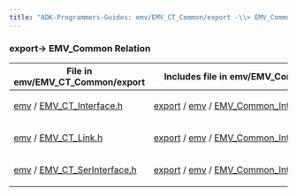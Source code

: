 ```yaml
---
title: "ADK-Programmers-Guides: emv/EMV_CT_Common/export -\\> EMV_Common Relation"
---
```


### export→ EMV_Common Relation

| File in emv/EMV_CT_Common/export | Includes file in emv/EMV_Common |
|----|----|
| <p><a href="dir_18e3d3062bbf485b8b342eb241e15d99.md">emv</a> / <a href="_e_m_v___c_t___interface_8h.md">EMV_CT_Interface.h</a></p> | <p><a href="dir_49ad5c5dc7899901ed3c01071194a6ed.md">export</a> / <a href="dir_f903da7b326800d8643fdc82fbf02ea6.md">emv</a> / <a href="_e_m_v___common___interface_8h.md">EMV_Common_Interface.h</a></p> |
| <p><a href="dir_18e3d3062bbf485b8b342eb241e15d99.md">emv</a> / <a href="_e_m_v___c_t___link_8h.md">EMV_CT_Link.h</a></p> | <p><a href="dir_49ad5c5dc7899901ed3c01071194a6ed.md">export</a> / <a href="dir_f903da7b326800d8643fdc82fbf02ea6.md">emv</a> / <a href="_e_m_v___common___interface_8h.md">EMV_Common_Interface.h</a></p> |
| <p><a href="dir_18e3d3062bbf485b8b342eb241e15d99.md">emv</a> / <a href="_e_m_v___c_t___ser_interface_8h.md">EMV_CT_SerInterface.h</a></p> | <p><a href="dir_49ad5c5dc7899901ed3c01071194a6ed.md">export</a> / <a href="dir_f903da7b326800d8643fdc82fbf02ea6.md">emv</a> / <a href="_e_m_v___common___interface_8h.md">EMV_Common_Interface.h</a></p> |
